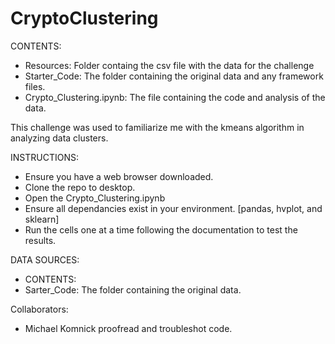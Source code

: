 # CryptoClustering

CONTENTS:
- Resources: Folder containg the csv file with the data for the challenge
- Starter_Code: The folder containing the original data and any framework files.
- Crypto_Clustering.ipynb: The file containing the code and analysis of the data. 

This challenge was used to familiarize me with the kmeans algorithm in analyzing data clusters. 

INSTRUCTIONS:
- Ensure you have a web browser downloaded.
- Clone the repo to desktop.
- Open the Crypto_Clustering.ipynb
- Ensure all dependancies exist in your environment. [pandas, hvplot, and sklearn]
- Run the cells one at a time following the documentation to test the results.

DATA SOURCES:
- CONTENTS:
- Sarter_Code: The folder containing the original data.

Collaborators:
- Michael Komnick proofread and troubleshot code.
